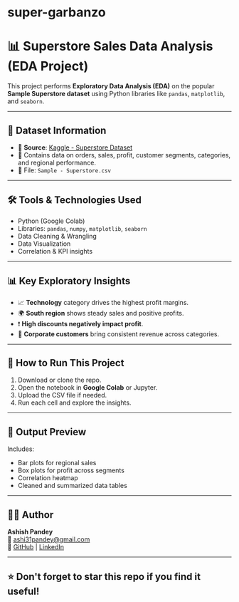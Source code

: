 # super-garbanzo
# 📊 Superstore Sales Data Analysis (EDA Project)

This project performs **Exploratory Data Analysis (EDA)** on the popular **Sample Superstore dataset** using Python libraries like `pandas`, `matplotlib`, and `seaborn`.

---

## 📁 Dataset Information

- 📌 **Source**: [Kaggle - Superstore Dataset](https://www.kaggle.com/datasets/vivek468/superstore-dataset-final)
- 🔢 Contains data on orders, sales, profit, customer segments, categories, and regional performance.
- 📄 File: `Sample - Superstore.csv`

---

## 🛠️ Tools & Technologies Used

- Python (Google Colab)
- Libraries: `pandas`, `numpy`, `matplotlib`, `seaborn`
- Data Cleaning & Wrangling
- Data Visualization
- Correlation & KPI insights

---

## 📊 Key Exploratory Insights

- 📈 **Technology** category drives the highest profit margins.
- 🌍 **South region** shows steady sales and positive profits.
- ❗ **High discounts negatively impact profit**.
- 👥 **Corporate customers** bring consistent revenue across categories.

---

## 📌 How to Run This Project

1. Download or clone the repo.
2. Open the notebook in **Google Colab** or Jupyter.
3. Upload the CSV file if needed.
4. Run each cell and explore the insights.

---

## 📎 Output Preview

Includes:
- Bar plots for regional sales
- Box plots for profit across segments
- Correlation heatmap
- Cleaned and summarized data tables

---

## 👨‍💻 Author

**Ashish Pandey**  
📧 ashi31pandey@gmail.com  
🔗 [GitHub](https://github.com/ashi31pandey) | [LinkedIn](https://www.linkedin.com/in/ashish-pandey-583b8b21b/)

---

## ⭐ Don't forget to star this repo if you find it useful!
